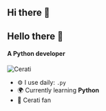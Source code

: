 ## Hi there 👋

<!--
**tomy-barranco/tomy-barranco** is a ✨ _special_ ✨ repository because its `README.md` (this file) appears on your GitHub profile.

Here are some ideas to get you started:

- 🔭 I’m currently working on ...
- 🌱 I’m currently learning ...
- 👯 I’m looking to collaborate on ...
- 🤔 I’m looking for help with ...
- 💬 Ask me about ...
- 📫 How to reach me: ...
- 😄 Pronouns: ...
- ⚡ Fun fact: ...
-->

## Hello there 👋

#### A Python developer

![Cerati]([/images/picture.jpg](https://www.ultrabrit.com/wp-content/uploads/2021/08/Gustavo-Cerati-4.jpg))

- ⚙️ I use daily: `.py`
- 🌍 Currently learning **Python**
- 🎸 Cerati fan
